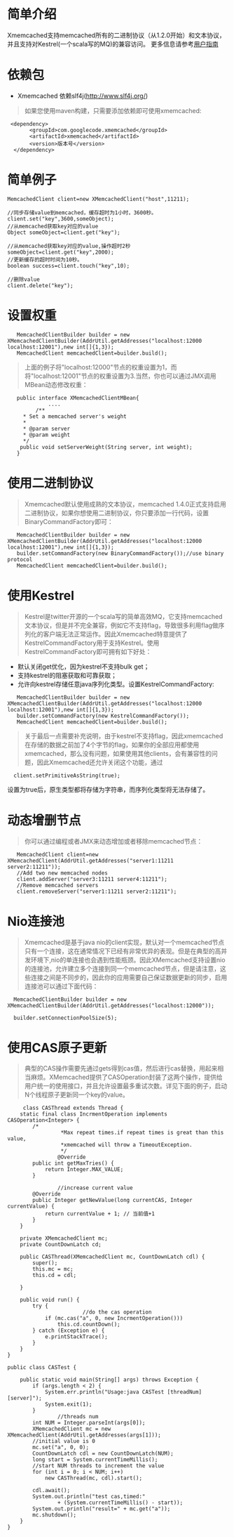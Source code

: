 
# 简单介绍 #
Xmemcached支持memcached所有的二进制协议（从1.2.0开始）和文本协议，并且支持对Kestrel(一个scala写的MQ)的兼容访问。
更多信息请参考[用户指南](http://code.google.com/p/xmemcached/wiki/User_Guide_zh)

# 依赖包 #


  * Xmemcached 依赖slf4j(http://www.slf4j.org/)



> 如果您使用maven构建，只需要添加依赖即可使用xmemcached:
```
 <dependency>
       <groupId>com.googlecode.xmemcached</groupId>
       <artifactId>xmemcached</artifactId>
       <version>版本号</version>
  </dependency>

```
# 简单例子 #
```
MemcachedClient client=new XMemcachedClient("host",11211);

//同步存储value到memcached，缓存超时为1小时，3600秒。
client.set("key",3600,someObject);
//从memcached获取key对应的value
Object someObject=client.get("key");

//从memcached获取key对应的value,操作超时2秒
someObject=client.get("key",2000);
//更新缓存的超时时间为10秒。
boolean success=client.touch("key",10);

//删除value
client.delete("key");

```

# 设置权重 #
```
   MemcachedClientBuilder builder = new    XMemcachedClientBuilder(AddrUtil.getAddresses("localhost:12000 localhost:12001"),new int[]{1,3});
   MemcachedClient memcachedClient=builder.build();
```

> 上面的例子将"localhost:12000"节点的权重设置为1，而将"localhost:12001"节点的权重设置为3.当然，你也可以通过JMX调用MBean动态修改权重：
```
   public interface XMemcachedClientMBean{
             ....
         /**
	 * Set a memcached server's weight
	 * 
	 * @param server
	 * @param weight
	 */
	public void setServerWeight(String server, int weight);
   }
```
# 使用二进制协议 #
> Xmemcached默认使用成熟的文本协议，memcached 1.4.0正式支持启用二进制协议，如果你想使用二进制协议，你只要添加一行代码，设置BinaryCommandFactory即可：
```
   MemcachedClientBuilder builder = new    XMemcachedClientBuilder(AddrUtil.getAddresses("localhost:12000 localhost:12001"),new int[]{1,3});
   builder.setCommandFactory(new BinaryCommandFactory());//use binary protocol 
   MemcachedClient memcachedClient=builder.build();

```

# 使用Kestrel #
> Kestrel是twitter开源的一个scala写的简单高效MQ，它支持memcached文本协议，但是并不完全兼容，例如它不支持flag，导致很多利用flag做序列化的客户端无法正常运作。因此Xmemcached特意提供了KestrelCommandFactory用于支持Kestrel。使用KestrelCommandFactory即可拥有如下好处：
  * 默认关闭get优化，因为kestrel不支持bulk get；
  * 支持kestrel的阻塞获取和可靠获取；
  * 允许向kestrel存储任意java序列化类型。设置KestrelCommandFactory:
```
   MemcachedClientBuilder builder = new    XMemcachedClientBuilder(AddrUtil.getAddresses("localhost:12000 localhost:12001"),new int[]{1,3});
   builder.setCommandFactory(new KestrelCommandFactory());
   MemcachedClient memcachedClient=builder.build();
```

> 关于最后一点需要补充说明，由于kestrel不支持flag，因此xmemcached在存储的数据之前加了4个字节的flag，如果你的全部应用都使用xmemcached，那么没有问题，如果使用其他clients，会有兼容性的问题，因此Xmemcached还允许关闭这个功能，通过
```
  client.setPrimitiveAsString(true);
```

设置为true后，原生类型都将存储为字符串，而序列化类型将无法存储了。

# 动态增删节点 #

> 你可以通过编程或者JMX来动态增加或者移除memcached节点：

```
   MemcachedClient client=new XMemcachedClient(AddrUtil.getAddresses("server1:11211 server2:11211"));
   //Add two new memcached nodes
   client.addServer("server3:11211 server4:11211");
   //Remove memcached servers
   client.removeServer("server1:11211 server2:11211");
```

# Nio连接池 #
> Xmemcached是基于java nio的client实现，默认对一个memcached节点只有一个连接，这在通常情况下已经有非常优异的表现。但是在典型的高并发环境下,nio的单连接也会遇到性能瓶颈。因此XMemcached支持设置nio的连接池，允许建立多个连接到同一个memcached节点，但是请注意，这些连接之间是不同步的，因此你的应用需要自己保证数据更新的同步，启用连接池可以通过下面代码：
```
  MemcachedClientBuilder builder = new    XMemcachedClientBuilder(AddrUtil.getAddresses("localhost:12000"));

  builder.setConnectionPoolSize(5);

```

# 使用CAS原子更新 #

> 典型的CAS操作需要先通过gets得到cas值，然后进行cas替换，用起来相当麻烦。XMemcached提供了CASOperation封装了这两个操作，提供给用户统一的使用接口，并且允许设置最多重试次数。详见下面的例子，启动N个线程原子更新同一个key的value。

```
     class CASThread extends Thread {
	static final class IncrmentOperation implements CASOperation<Integer> {
		/*
                 *Max repeat times.if repeat times is great than this value,
                 *xmemcached will throw a TimeoutException.
                 */
                @Override
		public int getMaxTries() {
			return Integer.MAX_VALUE; 
		}

                //increase current value                
		@Override
		public Integer getNewValue(long currentCAS, Integer currentValue) {
			return currentValue + 1; // 当前值+1
		}
	}

	private XMemcachedClient mc;
	private CountDownLatch cd;

	public CASThread(XMemcachedClient mc, CountDownLatch cdl) {
		super();
		this.mc = mc;
		this.cd = cdl;

	}

	public void run() {
		try {
                        //do the cas operation
			if (mc.cas("a", 0, new IncrmentOperation()))
				this.cd.countDown();
		} catch (Exception e) {
			e.printStackTrace();
		}
	}
}

public class CASTest {

	public static void main(String[] args) throws Exception {
		if (args.length < 2) {
			System.err.println("Usage:java CASTest [threadNum] [server]");
		    System.exit(1);
		}
                //threads num
		int NUM = Integer.parseInt(args[0]);
		XMemcachedClient mc = new XMemcachedClient(AddrUtil.getAddresses(args[1]));
		//initial value is 0
		mc.set("a", 0, 0);
		CountDownLatch cdl = new CountDownLatch(NUM);
		long start = System.currentTimeMillis();
		//start NUM threads to increment the value
		for (int i = 0; i < NUM; i++)
			new CASThread(mc, cdl).start();

		cdl.await();
		System.out.println("test cas,timed:"
				+ (System.currentTimeMillis() - start));
		System.out.println("result=" + mc.get("a"));
		mc.shutdown();
	}
}

   
```